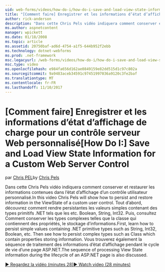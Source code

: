```yaml
---
uid: web-forms/videos/how-do-i/how-do-i-save-and-load-view-state-information-for-a-custom-web-server-control
title: "[Comment faire] Enregistrer et les informations d’état d’affichage de charge pour personnalisé de contrôle serveur Web | Documents Microsoft"
author: rick-anderson
description: "Dans cette Chris Pels vidéo indiquera comment conserver et restaurer les informations contenues dans l’état d’affichage d’un contrôle utilisateur personnalisé. Tout d’abord, découvrez comment conserver une valeur simple..."
ms.author: aspnetcontent
manager: wpickett
ms.date: 01/18/2008
ms.topic: article
ms.assetid: 20750baf-ad6d-4754-a1f5-644b952f2ebb
ms.technology: dotnet-webforms
ms.prod: .net-framework
msc.legacyurl: /web-forms/videos/how-do-i/how-do-i-save-and-load-view-state-information-for-a-custom-web-server-control
msc.type: video
ms.openlocfilehash: e984fa656d162ae0849159e82dd515d1c97c802a
ms.sourcegitcommit: 9a9483aceb34591c97451997036a9120c3fe2baf
ms.translationtype: MT
ms.contentlocale: fr-FR
ms.lasthandoff: 11/10/2017
---
```

<a name="how-do-i-save-and-load-view-state-information-for-a-custom-web-server-control"></a><span data-ttu-id="3d8fa-104">[Comment faire] Enregistrer et les informations d’état d’affichage de charge pour un contrôle serveur Web personnalisé</span><span class="sxs-lookup"><span data-stu-id="3d8fa-104">[How Do I:] Save and Load View State Information for a Custom Web Server Control</span></span>
====================
<span data-ttu-id="3d8fa-105">par [Chris PEL](https://twitter.com/chrispels)</span><span class="sxs-lookup"><span data-stu-id="3d8fa-105">by [Chris Pels](https://twitter.com/chrispels)</span></span>

<span data-ttu-id="3d8fa-106">Dans cette Chris Pels vidéo indiquera comment conserver et restaurer les informations contenues dans l’état d’affichage d’un contrôle utilisateur personnalisé.</span><span class="sxs-lookup"><span data-stu-id="3d8fa-106">In this video Chris Pels will show how to persist and restore information in the ViewState of a custom user control.</span></span> <span data-ttu-id="3d8fa-107">Tout d’abord, découvrez comment rendre persistantes les valeurs simples contenant des types primitifs .NET tels que les etc. Boolean, String, Int32. Puis, consultez Comment conserver les types complexes telles que la classe qui contiennent des propriétés, le stockage d’informations.</span><span class="sxs-lookup"><span data-stu-id="3d8fa-107">First, learn how to persist simple values containing .NET primitive types such as String, Int32, Boolean, etc. Then see how to persist complex types such as Class which contain properties storing information.</span></span> <span data-ttu-id="3d8fa-108">Vous trouverez également la séquence de traitement des informations d’état d’affichage pendant le cycle de vie d’une page ASP.NET.</span><span class="sxs-lookup"><span data-stu-id="3d8fa-108">The sequence of processing View State information during the lifecycle of an ASP.NET page is also discussed.</span></span>

[<span data-ttu-id="3d8fa-109">&#9654; Regardez la vidéo (minutes 28)</span><span class="sxs-lookup"><span data-stu-id="3d8fa-109">&#9654; Watch video (28 minutes)</span></span>](https://channel9.msdn.com/Blogs/ASP-NET-Site-Videos/how-do-i-save-and-load-view-state-information-for-a-custom-web-server-control)
